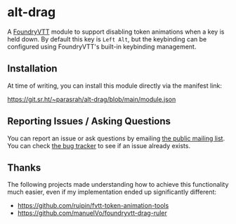 # alt-drag

A [FoundryVTT](https://foundryvtt.com) module to support disabling token
animations when a key is held down. By default this key is `Left Alt`,
but the keybinding can be configured using FoundryVTT's built-in
keybinding management.

## Installation

At time of writing, you can install this module directly via the
manifest link:

https://git.sr.ht/~parasrah/alt-drag/blob/main/module.json

## Reporting Issues / Asking Questions

You can report an issue or ask questions by emailing
[the public mailing list](mailto:~parasrah/foundryvtt-modules-announce@lists.sr.ht).
You can check
[the bug tracker](https://todo.sr.ht/~parasrah/foundryvtt-modules) to
see if an issue already exists.

## Thanks

The following projects made understanding how to achieve this
functionality much easier, even if my implementation ended up
significantly different:

- https://github.com/ruipin/fvtt-token-animation-tools
- https://github.com/manuelVo/foundryvtt-drag-ruler
